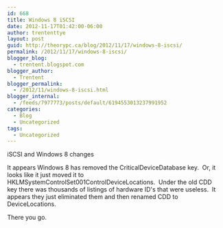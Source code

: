 ```yaml
---
id: 668
title: Windows 8 iSCSI
date: 2012-11-17T01:42:00-06:00
author: trententtye
layout: post
guid: http://theorypc.ca/blog/2012/11/17/windows-8-iscsi/
permalink: /2012/11/17/windows-8-iscsi/
blogger_blog:
  - trentent.blogspot.com
blogger_author:
  - Trentent
blogger_permalink:
  - /2012/11/windows-8-iscsi.html
blogger_internal:
  - /feeds/7977773/posts/default/6194553013237991952
categories:
  - Blog
  - Uncategorized
tags:
  - Uncategorized
---
```

iSCSI and Windows 8 changes

It appears Windows 8 has removed the CriticalDeviceDatabase key. &nbsp;Or, it looks like it just moved it to HKLMSystemControlSet001ControlDeviceLocations. &nbsp;Under the old CDD key there was thousands of listings of hardware ID's that were useless. &nbsp;It appears they just eliminated them and then renamed CDD to DeviceLocations.

There you go.

<!-- AddThis Advanced Settings generic via filter on the_content -->

<!-- AddThis Share Buttons generic via filter on the_content -->